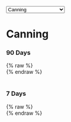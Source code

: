 <select id="candidate-select">
  <option value="canning">Canning</option>
  <option value="curtin">Curtin</option>
  <option value="wa-liberal">WA Liberal Candidates</option>
</select>

<div id="canning-section">
  <h1>Canning</h1>
  <h3>90 Days</h3>
  {% raw %}
  <div id="fb-root"></div>
  <script async defer src="https://connect.facebook.net/en_US/sdk.js#xfbml=1&version=v7.0"></script>
  <div class="fb-ad-library-spend-tracker" data-country="AU" data-page-ids="948595148496917,498624823340124" data-time-preset="last_90_days" data-width="500"></div>
  {% endraw %}
  <br>
  <br>
  <h3>7 Days</h3>
  {% raw %}
  <div id="fb-root"></div>
  <script async defer src="https://connect.facebook.net/en_US/sdk.js#xfbml=1&version=v7.0"></script>
  <div class="fb-ad-library-spend-tracker" data-country="AU" data-page-ids="948595148496917,498624823340124" data-time-preset="last_7_days" data-width="500"></div>
  {% endraw %}
  <br>
</div>

<div id="curtin-section" style="display: none;">
  <h1>Curtin</h1>
  <h3>90 Days</h3>
  {% raw %}
  <div id="fb-root"></div>
  <script async defer src="https://connect.facebook.net/en_US/sdk.js#xfbml=1&version=v7.0"></script>
  <div class="fb-ad-library-spend-tracker" data-country="AU" data-page-ids="289373994253840,110679918187811" data-time-preset="last_90_days" data-width="500"></div>
  {% endraw %}
  <br>
  <br>
  <h3>7 Days</h3>
  {% raw %}
  <div id="fb-root"></div>
  <script async defer src="https://connect.facebook.net/en_US/sdk.js#xfbml=1&version=v7.0"></script>
  <div class="fb-ad-library-spend-tracker" data-country="AU" data-page-ids="289373994253840,110679918187811" data-time-preset="last_7_days" data-width="500"></div>
  {% endraw %}
  <br>
</div>

<div id="wa-liberal-section" style="display: none;">
  <h1>WA Liberal Candidates</h1>
  <h3>90 Days</h3>
  {% raw %}
  <div id="fb-root"></div>
  <script async defer src="https://connect.facebook.net/en_US/sdk.js#xfbml=1&version=v7.0"></script>
  <div class="fb-ad-library-spend-tracker" data-country="AU" data-page-ids="289373994253840,262340686960375,948595148496917,357223777483754,442693582252181,346201718577605,776811619361742,428271723699770,146533948886081,125627804305487" data-time-preset="last_90_days" data-width="500"></div>
  {% endraw %}
  <br>
  <br>
  <h3>7 Days</h3>
  {% raw %}
  <div id="fb-root"></div>
  <script async defer src="https://connect.facebook.net/en_US/sdk.js#xfbml=1&version=v7.0"></script>
  <div class="fb-ad-library-spend-tracker" data-country="AU" data-page-ids="289373994253840,262340686960375,948595148496917,357223777483754,442693582252181,346201718577605,776811619361742,428271723699770,146533948886081,125627804305487" data-time-preset="last_7_days" data-width="500"></div>
  {% endraw %}
  <br>
</div>

<script>
  document.getElementById("candidate-select").addEventListener("change", function() {
    var selection = this.value;
    // Hide all sections first
    document.getElementById("canning-section").style.display = "none";
    document.getElementById("curtin-section").style.display = "none";
    document.getElementById("wa-liberal-section").style.display = "none";
    
    // Show the selected section
    if (selection === "curtin") {
      document.getElementById("curtin-section").style.display = "block";
    } else if (selection === "curtin-section") {
      document.getElementById("wa-liberal-section").style.display = "block";
    } else if (selection === "canning") {
      document.getElementById("canning-section").style.display = "block";
    }
  });
</script>
